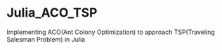 # Julia_ACO_TSP
Implementing ACO(Ant Colony Optimization) to approach TSP(Traveling Salesman Problem) in Julia
